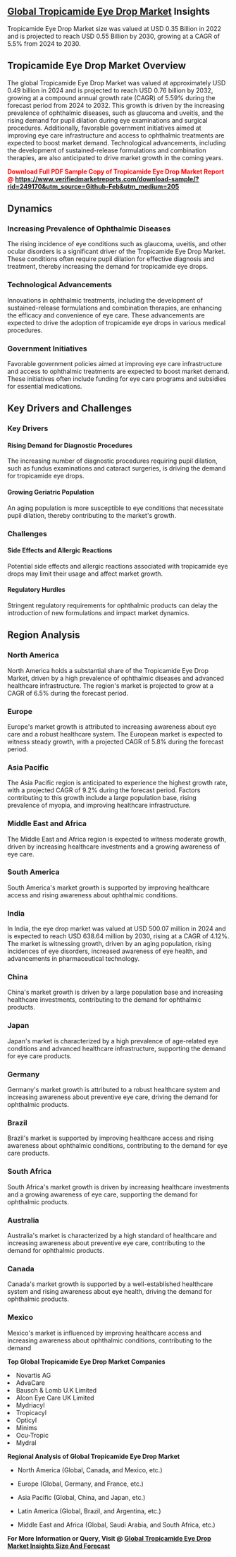 <h2><a href="https://www.verifiedmarketreports.com/download-sample/?rid=249170&amp;utm_source=Github&amp;utm_medium=205" target="_blank">Global Tropicamide Eye Drop Market</a> Insights</h2><p>Tropicamide Eye Drop Market size was valued at USD 0.35 Billion in 2022 and is projected to reach USD 0.55 Billion by 2030, growing at a CAGR of 5.5% from 2024 to 2030.</p><p> <h2>Tropicamide Eye Drop Market Overview</h2> <p>The global Tropicamide Eye Drop Market was valued at approximately USD 0.49 billion in 2024 and is projected to reach USD 0.76 billion by 2032, growing at a compound annual growth rate (CAGR) of 5.59% during the forecast period from 2024 to 2032. This growth is driven by the increasing prevalence of ophthalmic diseases, such as glaucoma and uveitis, and the rising demand for pupil dilation during eye examinations and surgical procedures. Additionally, favorable government initiatives aimed at improving eye care infrastructure and access to ophthalmic treatments are expected to boost market demand. Technological advancements, including the development of sustained-release formulations and combination therapies, are also anticipated to drive market growth in the coming years. </p> <p><strong><p><span class=""><span style="color: #ff0000;"><strong>Download Full PDF Sample Copy of Tropicamide Eye Drop Market Report</strong> @ </span><a href="https://www.verifiedmarketreports.com/download-sample/?rid=249170&amp;utm_source=Github-Feb&amp;utm_medium=205" target="_blank">https://www.verifiedmarketreports.com/download-sample/?rid=249170&amp;utm_source=Github-Feb&amp;utm_medium=205</a></span></p></strong></p> <h2>Dynamics</h2> <h3>Increasing Prevalence of Ophthalmic Diseases</h3> <p>The rising incidence of eye conditions such as glaucoma, uveitis, and other ocular disorders is a significant driver of the Tropicamide Eye Drop Market. These conditions often require pupil dilation for effective diagnosis and treatment, thereby increasing the demand for tropicamide eye drops. </p> <h3>Technological Advancements</h3> <p>Innovations in ophthalmic treatments, including the development of sustained-release formulations and combination therapies, are enhancing the efficacy and convenience of eye care. These advancements are expected to drive the adoption of tropicamide eye drops in various medical procedures. </p> <h3>Government Initiatives</h3> <p>Favorable government policies aimed at improving eye care infrastructure and access to ophthalmic treatments are expected to boost market demand. These initiatives often include funding for eye care programs and subsidies for essential medications. </p> <h2>Key Drivers and Challenges</h2> <h3>Key Drivers</h3> <h4>Rising Demand for Diagnostic Procedures</h4> <p>The increasing number of diagnostic procedures requiring pupil dilation, such as fundus examinations and cataract surgeries, is driving the demand for tropicamide eye drops. </p> <h4>Growing Geriatric Population</h4> <p>An aging population is more susceptible to eye conditions that necessitate pupil dilation, thereby contributing to the market's growth. </p> <h3>Challenges</h3> <h4>Side Effects and Allergic Reactions</h4> <p>Potential side effects and allergic reactions associated with tropicamide eye drops may limit their usage and affect market growth. </p> <h4>Regulatory Hurdles</h4> <p>Stringent regulatory requirements for ophthalmic products can delay the introduction of new formulations and impact market dynamics. </p> <h2>Region Analysis</h2> <h3>North America</h3> <p>North America holds a substantial share of the Tropicamide Eye Drop Market, driven by a high prevalence of ophthalmic diseases and advanced healthcare infrastructure. The region's market is projected to grow at a CAGR of 6.5% during the forecast period. </p> <h3>Europe</h3> <p>Europe's market growth is attributed to increasing awareness about eye care and a robust healthcare system. The European market is expected to witness steady growth, with a projected CAGR of 5.8% during the forecast period. </p> <h3>Asia Pacific</h3> <p>The Asia Pacific region is anticipated to experience the highest growth rate, with a projected CAGR of 9.2% during the forecast period. Factors contributing to this growth include a large population base, rising prevalence of myopia, and improving healthcare infrastructure. </p> <h3>Middle East and Africa</h3> <p>The Middle East and Africa region is expected to witness moderate growth, driven by increasing healthcare investments and a growing awareness of eye care. </p> <h3>South America</h3> <p>South America's market growth is supported by improving healthcare access and rising awareness about ophthalmic conditions. </p> <h3>India</h3> <p>In India, the eye drop market was valued at USD 500.07 million in 2024 and is expected to reach USD 638.64 million by 2030, rising at a CAGR of 4.12%. The market is witnessing growth, driven by an aging population, rising incidences of eye disorders, increased awareness of eye health, and advancements in pharmaceutical technology. </p> <h3>China</h3> <p>China's market growth is driven by a large population base and increasing healthcare investments, contributing to the demand for ophthalmic products. </p> <h3>Japan</h3> <p>Japan's market is characterized by a high prevalence of age-related eye conditions and advanced healthcare infrastructure, supporting the demand for eye care products. </p> <h3>Germany</h3> <p>Germany's market growth is attributed to a robust healthcare system and increasing awareness about preventive eye care, driving the demand for ophthalmic products. </p> <h3>Brazil</h3> <p>Brazil's market is supported by improving healthcare access and rising awareness about ophthalmic conditions, contributing to the demand for eye care products. </p> <h3>South Africa</h3> <p>South Africa's market growth is driven by increasing healthcare investments and a growing awareness of eye care, supporting the demand for ophthalmic products. </p> <h3>Australia</h3> <p>Australia's market is characterized by a high standard of healthcare and increasing awareness about preventive eye care, contributing to the demand for ophthalmic products. </p> <h3>Canada</h3> <p>Canada's market growth is supported by a well-established healthcare system and rising awareness about eye health, driving the demand for ophthalmic products. </p> <h3>Mexico</h3> <p>Mexico's market is influenced by improving healthcare access and increasing awareness about ophthalmic conditions, contributing to the demand</p><p><strong>Top Global Tropicamide Eye Drop Market Companies</strong></p><div data-test-id=""><p><li>Novartis AG</li><li> AdvaCare</li><li> Bausch & Lomb U.K Limited</li><li> Alcon Eye Care UK Limited</li><li> Mydriacyl</li><li> Tropicacyl</li><li> Opticyl</li><li> Minims</li><li> Ocu-Tropic</li><li> Mydral</li></p><div><strong>Regional Analysis of&nbsp;Global Tropicamide Eye Drop Market</strong></div><ul><li dir="ltr"><p dir="ltr">North America&nbsp;(Global, Canada, and Mexico, etc.)</p></li><li dir="ltr"><p dir="ltr">Europe (Global, Germany, and France, etc.)</p></li><li dir="ltr"><p dir="ltr">Asia Pacific&nbsp;(Global, China, and Japan, etc.)</p></li><li dir="ltr"><p dir="ltr">Latin America&nbsp;(Global, Brazil, and Argentina, etc.)</p></li><li dir="ltr">Middle East and Africa&nbsp;(Global, Saudi Arabia, and South Africa, etc.)</li></ul><p><strong>For More Information or Query, Visit @&nbsp;</strong><strong><a href="https://www.verifiedmarketreports.com/product/tropicamide-eye-drop-market/?utm_source=Github&amp;utm_medium=205" target="_blank">Global Tropicamide Eye Drop Market Insights Size And Forecast</a></strong></p></div>
